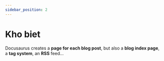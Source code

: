 ```yaml
---
sidebar_position: 2
---
```


# Kho biet

Docusaurus creates a **page for each blog post**, but also a **blog index page**, a **tag system**, an **RSS** feed...
